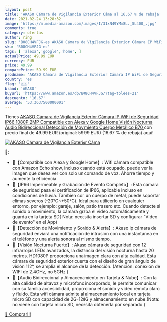 ```yaml
---
layout: post
title: 'AKASO Cámara de Vigilancia Exterior Cáma al 16.67 % de rebaja'
date: 2021-02-24 13:28:32
image: 'https://m.media-amazon.com/images/I/31xN49YMm8L._SL400_.jpg'
comments: true
category: ofertas
author: ring
slug: 'B08CH4VFJG-es AKASO Cámara de Vigilancia Exterior Cámara IP WiFi de...'
sku: 'B08CH4VFJG-es'
tags: [ 'alexa','google','home', ]
actualPrice: 49.99 EUR
currency: EUR
price: 49.99
comparePrice: 59.99 EUR
prodname: 'AKASO Cámara de Vigilancia Exterior Cámara IP WiFi de Seguridad IP66 1080P 2MP Compatible con Alexa y Google Home Visión Nocturna Audio Bidireccional Detección de Movimiento  Cuerpo Metálico  B70 '
country: 'es'
flag: '🇪🇸'
brand: 'AKASO'
buyurl: 'https://www.amazon.es/dp/B08CH4VFJG/?tag=tolees-21'
descuento: '16.67'
average: '53.3637500000001'
---
```


Tienes [AKASO Cámara de Vigilancia Exterior Cámara IP WiFi de Seguridad IP66 1080P 2MP Compatible con Alexa y Google Home Visión Nocturna Audio Bidireccional Detección de Movimiento  Cuerpo Metálico  B70 ](https://www.amazon.es/dp/B08CH4VFJG/?tag=tolees-21) con precio final de  49.99 EUR (original: 59.99 EUR) (16.67 %  de rebaja) aqui!

[![AKASO Cámara de Vigilancia Exterior Cáma](https://m.media-amazon.com/images/I/31xN49YMm8L._SL400_.jpg)](https://www.amazon.es/dp/B08CH4VFJG/?tag=tolees-21)

🔎:

- 🏡【Compatible con Alexa y Google Home】: Wifi cámara compatible con Amazon Echo show, incluso cuando está ocupado, puede ver la imagen que desea ver con solo un comando de voz. Ahorre tiempo y aumente la eficiencia.
- 🏡【IP66 Impermeable y Grabación de Evento Completo】: Esta cámara de seguridad pasa el certificación de IP66, aplicable incluso en condiciones de lluvia. Tambien con un cuerpo de metal, puede soportar climas severos (-20℃~+50℃). Ideal para utilicerlo en cualquier entorno, por ejemplo: garaje, salón, patio trasero etc. Cuando detecte sl sonido o movimiento, la cámara graba el video automáticamente y guarda en la tarjeta SD( Nota: necesita insertar SD y configurar "Video de evento" en el App)
- 🏡【Detección de Movimiento y Sonido & Alerta】: Akaso ip cámara de seguridad enviará una notificación de intrusión con una instantánea en el teléfono y una alerta sonora al mismo tiempo.
- 🏡【Visión Nocturna Fuerte】: Akaso cámara de seguridad con 12 infrarrojas LEDs avanzados, la distancia del visión nocturna hasta 20 metros. HD1080P proporciona una imagen clara con alta calidad. Esta cámara de seguridad exterior cuenta con el diseño de gran ángulo de visión 112°, se amplia el alcance de la detección. (Atención: conexión de WIFI de 2.4GHz, no 5GHz )
- 🏡【Audio Bidireccional y Almacenamiento en Tarjeta & Nube】: Con la alta calidad de altavoz y micrófono incorporado, le permite comunicar con su familia accesibilidad, proporciona el sonido y video remota claro y fluido. Esta wifi cámara admite al almacenamiento local en tarjeta micro SD con capacidad de 2G-128G y almacenamiento en nube.(Nota: no viene con tarjeta micro SD, necesita obtenerla por separado.)

[🛒 Comprar!!!](https://www.amazon.es/dp/B08CH4VFJG/?tag=tolees-21)
